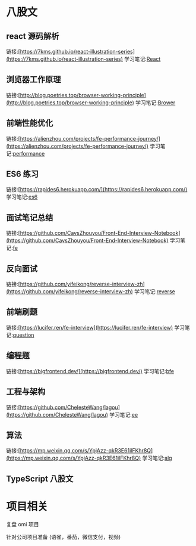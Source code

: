# 八股文

## react 源码解析
链接:[https://7kms.github.io/react-illustration-series](https://7kms.github.io/react-illustration-series)
学习笔记:[React](./react.md)

## 浏览器工作原理
链接:[http://blog.poetries.top/browser-working-principle](http://blog.poetries.top/browser-working-principle)
学习笔记:[Brower](./brower.md)

## 前端性能优化
链接:[https://alienzhou.com/projects/fe-performance-journey/](https://alienzhou.com/projects/fe-performance-journey/)
学习笔记:[performance](./performance.md)

## ES6 练习
链接:[https://rapides6.herokuapp.com/](https://rapides6.herokuapp.com/)
学习笔记:[es6](./es6.md)

## 面试笔记总结
链接:[https://github.com/CavsZhouyou/Front-End-Interview-Notebook](https://github.com/CavsZhouyou/Front-End-Interview-Notebook)
学习笔记:[fe](./fe.md)

## 反向面试
链接:[https://github.com/yifeikong/reverse-interview-zh](https://github.com/yifeikong/reverse-interview-zh)
学习笔记:[reverse](./reverse.md)

## 前端刷题
链接:[https://lucifer.ren/fe-interview](https://lucifer.ren/fe-interview)
学习笔记:[question](./question.md)

## 编程题
链接:[https://bigfrontend.dev/](https://bigfrontend.dev/)
学习笔记:[bfe](./bfe.md)

## 工程与架构
链接:[https://github.com/ChelesteWang/lagou](https://github.com/ChelesteWang/lagou)
学习笔记:[ee](./ee.md)

## 算法
链接:[https://mp.weixin.qq.com/s/YpjAzz-qkR3E61ilFKhr8Q](https://mp.weixin.qq.com/s/YpjAzz-qkR3E61ilFKhr8Q)
学习笔记:[alg](./alg.md)

## TypeScript 八股文

# 项目相关

复盘 omi 项目

针对公司项目准备
(语雀，番茄，微信支付，视频)
